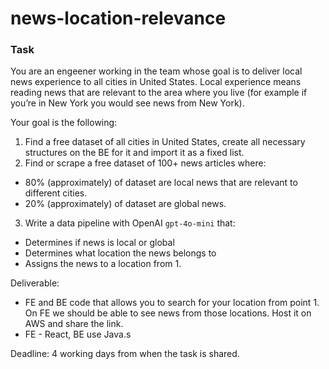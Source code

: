 # news-location-relevance

### Task
You are an engeener working in the team whose goal is to deliver local news experience to all cities in United States. 
Local experience means reading news that are relevant to the area where you live (for example if you’re in New York you would see news from New York). 

Your goal is the following: 
1. Find a free dataset of all cities in United States, create all necessary structures on the BE for it and import it as a fixed list. 
2. Find or scrape a free dataset of 100+ news articles where:
 - 80% (approximately) of dataset are local news that are relevant to different cities. 
 - 20% (approximately) of dataset are global news. 
3. Write a data pipeline with OpenAI `gpt-4o-mini` that:
 - Determines if news is local or global 
 - Determines what location the news belongs to
 - Assigns the news to a location from 1. 

Deliverable: 
- FE and BE code that allows you to search for your location from point 1. On FE we should be able to see news from those locations. Host it on AWS and share the link.
- FE - React, BE use Java.s 


Deadline: 4 working days from when the task is shared.